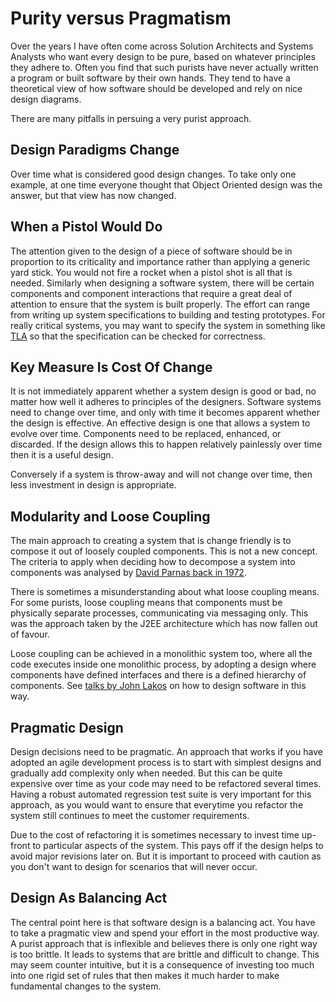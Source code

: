 # Purity versus Pragmatism
Over the years I have often come across Solution Architects and Systems Analysts who want every design to be pure,
based on whatever principles they adhere to. Often you find that such purists have never actually written a program or
built software by their own hands. They tend to have a theoretical view of how software should be developed and 
rely on nice design diagrams.

There are many pitfalls in persuing a very purist approach. 

## Design Paradigms Change
Over time what is considered good design changes. To take only one example, at one time everyone thought that Object Oriented
design was the answer, but that view has now changed.

## When a Pistol Would Do
The attention given to the design of a piece of software should be in proportion to its criticality and importance rather than
applying a generic yard stick. You would not fire a rocket when a pistol shot is all that is needed. Similarly when designing a
software system, there will be certain components and component interactions that require a great deal of attention to ensure
that the system is built properly. The effort can range from
writing up system specifications to building and testing prototypes. For really critical systems, you may want to specify 
the system in something like [TLA](http://lamport.azurewebsites.net/tla/tla.html) so that the specification can be checked 
for correctness.

## Key Measure Is Cost Of Change
It is not immediately apparent whether a system design is good or bad, no matter how well it adheres to principles of the 
designers. Software systems need to change over time, and only with time it becomes apparent whether the design is effective.
An effective design is one that allows a system to evolve over time. Components need to be replaced, enhanced, or discarded.
If the design allows this to happen relatively painlessly over time then it is a useful design.

Conversely if a system is throw-away and will not change over time, then less investment in design is appropriate.

## Modularity and Loose Coupling
The main approach to creating a system that is change friendly is to compose it out of loosely coupled components. This is not a 
new concept. The criteria to apply when deciding how to decompose a system into components was analysed by [David Parnas back in 1972](https://www.cs.umd.edu/class/spring2003/cmsc838p/Design/criteria.pdf).

There is sometimes a misunderstanding about what loose coupling means. For some purists, loose coupling means that components
must be physically separate processes, communicating via messaging only. This was the approach taken by the J2EE architecture which has
now fallen out of favour. 

Loose coupling can be achieved in a monolithic system too, where all the code
executes inside one monolithic process, by adopting a design where components have defined interfaces and there is a defined hierarchy
of components. See [talks by John Lakos](https://www.youtube.com/watch?v=QjFpKJ8Xx78) on how to design software in this way.

## Pragmatic Design
Design decisions need to be pragmatic. An approach that works if you have adopted an agile development process is to start with simplest 
designs and gradually add complexity only when needed. But this can be quite expensive over time as your code may need to be 
refactored several times. Having a robust automated regression test suite is very important for this approach, as you would want
to ensure that everytime you refactor the system still continues to meet the customer requirements.

Due to the cost of refactoring it is sometimes necessary to invest time up-front to particular aspects of the system. This pays 
off if the design helps to avoid major revisions later on. But it is important to proceed with caution as you don't want to design
for scenarios that will never occur. 

## Design As Balancing Act
The central point here is that software design is a balancing act. You have to take a pragmatic view and spend your effort in the
most productive way. A purist approach that is inflexible and believes there is only one right way is too brittle. It leads to
systems that are brittle and difficult to change. This may seem counter intuitive, but it is a consequence of investing too much
into one rigid set of rules that then makes it much harder to make fundamental changes to the system.
